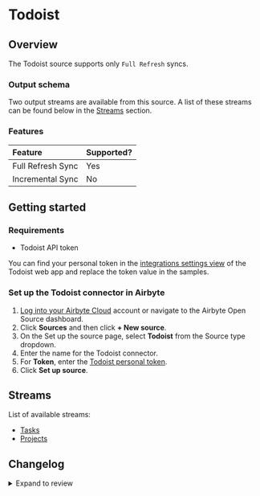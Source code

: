# Todoist

## Overview

The Todoist source supports only `Full Refresh` syncs.

### Output schema

Two output streams are available from this source. A list of these streams can be found below in the [Streams](todoist.md#streams) section.

### Features

| Feature           | Supported? |
| :---------------- | :--------- |
| Full Refresh Sync | Yes        |
| Incremental Sync  | No         |

## Getting started

### Requirements

- Todoist API token

You can find your personal token in the [integrations settings view](https://todoist.com/prefs/integrations) of the Todoist web app and replace the token value in the samples.

### Set up the Todoist connector in Airbyte

1. [Log into your Airbyte Cloud](https://cloud.airbyte.io/workspaces) account or navigate to the Airbyte Open Source dashboard.
2. Click **Sources** and then click **+ New source**.
3. On the Set up the source page, select **Todoist** from the Source type dropdown.
4. Enter the name for the Todoist connector.
5. For **Token**, enter the [Todoist personal token](https://todoist.com/app/settings/integrations/).
6. Click **Set up source**.

## Streams

List of available streams:

- [Tasks](https://developer.todoist.com/rest/v2/#tasks)
- [Projects](https://developer.todoist.com/rest/v2/#projects)

## Changelog

<details>
  <summary>Expand to review</summary>

| Version | Date       | Pull Request                                             | Subject                                                    |
| :------ | :--------- | :------------------------------------------------------- | :--------------------------------------------------------- |
| 0.3.22 | 2025-05-24 | [60521](https://github.com/airbytehq/airbyte/pull/60521) | Update dependencies |
| 0.3.21 | 2025-05-10 | [60075](https://github.com/airbytehq/airbyte/pull/60075) | Update dependencies |
| 0.3.20 | 2025-05-04 | [59611](https://github.com/airbytehq/airbyte/pull/59611) | Update dependencies |
| 0.3.19 | 2025-04-27 | [58425](https://github.com/airbytehq/airbyte/pull/58425) | Update dependencies |
| 0.3.18 | 2025-04-12 | [58004](https://github.com/airbytehq/airbyte/pull/58004) | Update dependencies |
| 0.3.17 | 2025-04-05 | [57445](https://github.com/airbytehq/airbyte/pull/57445) | Update dependencies |
| 0.3.16 | 2025-03-29 | [56873](https://github.com/airbytehq/airbyte/pull/56873) | Update dependencies |
| 0.3.15 | 2025-03-22 | [56250](https://github.com/airbytehq/airbyte/pull/56250) | Update dependencies |
| 0.3.14 | 2025-03-08 | [55635](https://github.com/airbytehq/airbyte/pull/55635) | Update dependencies |
| 0.3.13 | 2025-03-01 | [55143](https://github.com/airbytehq/airbyte/pull/55143) | Update dependencies |
| 0.3.12 | 2025-02-22 | [54544](https://github.com/airbytehq/airbyte/pull/54544) | Update dependencies |
| 0.3.11 | 2025-02-15 | [54046](https://github.com/airbytehq/airbyte/pull/54046) | Update dependencies |
| 0.3.10 | 2025-02-08 | [53546](https://github.com/airbytehq/airbyte/pull/53546) | Update dependencies |
| 0.3.9 | 2025-02-01 | [53066](https://github.com/airbytehq/airbyte/pull/53066) | Update dependencies |
| 0.3.8 | 2025-01-25 | [52436](https://github.com/airbytehq/airbyte/pull/52436) | Update dependencies |
| 0.3.7 | 2025-01-18 | [51964](https://github.com/airbytehq/airbyte/pull/51964) | Update dependencies |
| 0.3.6 | 2025-01-11 | [51458](https://github.com/airbytehq/airbyte/pull/51458) | Update dependencies |
| 0.3.5 | 2024-12-28 | [50823](https://github.com/airbytehq/airbyte/pull/50823) | Update dependencies |
| 0.3.4 | 2024-12-21 | [49737](https://github.com/airbytehq/airbyte/pull/49737) | Update dependencies |
| 0.3.3 | 2024-12-12 | [49430](https://github.com/airbytehq/airbyte/pull/49430) | Update dependencies |
| 0.3.2 | 2024-10-29 | [47823](https://github.com/airbytehq/airbyte/pull/47823) | Update dependencies |
| 0.3.1 | 2024-10-22 | [47237](https://github.com/airbytehq/airbyte/pull/47237) | Update dependencies |
| 0.3.0 | 2024-08-26 | [44775](https://github.com/airbytehq/airbyte/pull/44775) | Refactor connector to manifest-only format |
| 0.2.18 | 2024-08-24 | [44675](https://github.com/airbytehq/airbyte/pull/44675) | Update dependencies |
| 0.2.17 | 2024-08-17 | [44255](https://github.com/airbytehq/airbyte/pull/44255) | Update dependencies |
| 0.2.16 | 2024-08-12 | [43926](https://github.com/airbytehq/airbyte/pull/43926) | Update dependencies |
| 0.2.15 | 2024-08-10 | [43669](https://github.com/airbytehq/airbyte/pull/43669) | Update dependencies |
| 0.2.14 | 2024-08-03 | [43209](https://github.com/airbytehq/airbyte/pull/43209) | Update dependencies |
| 0.2.13 | 2024-07-27 | [42760](https://github.com/airbytehq/airbyte/pull/42760) | Update dependencies |
| 0.2.12 | 2024-07-20 | [42201](https://github.com/airbytehq/airbyte/pull/42201) | Update dependencies |
| 0.2.11 | 2024-07-13 | [41915](https://github.com/airbytehq/airbyte/pull/41915) | Update dependencies |
| 0.2.10 | 2024-07-10 | [41367](https://github.com/airbytehq/airbyte/pull/41367) | Update dependencies |
| 0.2.9 | 2024-07-09 | [41121](https://github.com/airbytehq/airbyte/pull/41121) | Update dependencies |
| 0.2.8 | 2024-07-06 | [40939](https://github.com/airbytehq/airbyte/pull/40939) | Update dependencies |
| 0.2.7 | 2024-06-25 | [40351](https://github.com/airbytehq/airbyte/pull/40351) | Update dependencies |
| 0.2.6 | 2024-06-22 | [40028](https://github.com/airbytehq/airbyte/pull/40028) | Update dependencies |
| 0.2.5 | 2024-06-05 | [38819](https://github.com/airbytehq/airbyte/pull/38819) | Make compatible with the builder |
| 0.2.4 | 2024-06-04 | [38936](https://github.com/airbytehq/airbyte/pull/38936) | [autopull] Upgrade base image to v1.2.1 |
| 0.2.3 | 2024-05-21 | [38524](https://github.com/airbytehq/airbyte/pull/38524) | [autopull] base image + poetry + up_to_date |
| 0.2.2 | 2024-04-19 | [37272](https://github.com/airbytehq/airbyte/pull/37272) | Upgrade to CDK 0.80.0 and manage dependencies with Poetry. |
| 0.2.1 | 2024-04-12 | [37272](https://github.com/airbytehq/airbyte/pull/37272) | schema descriptions |
| 0.2.0 | 2023-12-19 | [32690](https://github.com/airbytehq/airbyte/pull/32690) | Migrate to low-code |
| 0.1.0 | 2022-12-03 | [20046](https://github.com/airbytehq/airbyte/pull/20046) | 🎉 New Source: todoist |

</details>
